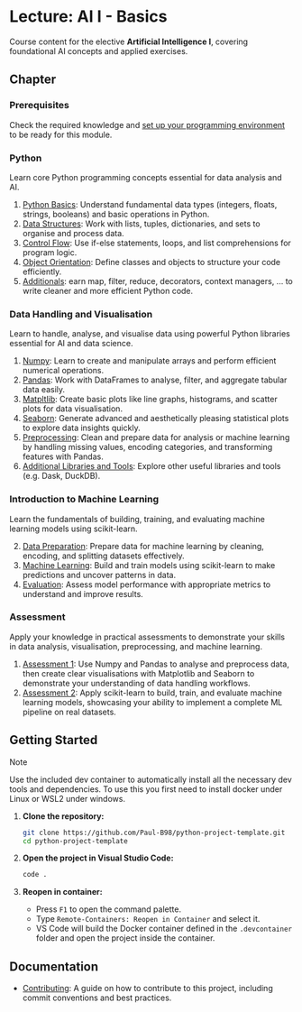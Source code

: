 # Lecture: AI I - Basics

Course content for the elective **Artificial Intelligence I**, covering foundational AI concepts and applied exercises.

## Chapter

### Prerequisites

Check the required knowledge and [set up your programming environment](./chapter/01_prerequisites/README.md) to be ready for this module.

### Python

Learn core Python programming concepts essential for data analysis and AI.

1. [Python Basics](./chapter/02_python/01_basics.ipynb): Understand fundamental data types (integers, floats, strings, booleans) and basic operations in Python.
2. [Data Structures](./chapter/02_python/02_data_structures.ipynb): Work with lists, tuples, dictionaries, and sets to organise and process data.
3. [Control Flow](./chapter/02_python/03_control_flow.ipynb): Use if-else statements, loops, and list comprehensions for program logic.
4. [Object Orientation](./chapter/02_python/04_object_orientation.ipynb): Define classes and objects to structure your code efficiently.
5. [Additionals](./chapter/02_python/05_additionals.ipynb): earn map, filter, reduce, decorators, context managers, ... to write cleaner and more efficient Python code.


### Data Handling and Visualisation

Learn to handle, analyse, and visualise data using powerful Python libraries essential for AI and data science.

1. [Numpy](./chapter/03_data/01_numpy.ipynb): Learn to create and manipulate arrays and perform efficient numerical operations.
2. [Pandas](./chapter/03_data/02_pandas.ipynb): Work with DataFrames to analyse, filter, and aggregate tabular data easily.
3. [Matpltlib](./chapter/03_data/03_matplotlib.ipynb): Create basic plots like line graphs, histograms, and scatter plots for data visualisation.
4. [Seaborn](./chapter/03_data/04_seaborn.ipynb): Generate advanced and aesthetically pleasing statistical plots to explore data insights quickly.
5. [Preprocessing](./chapter/03_data/05_preprocessing.ipynb): Clean and prepare data for analysis or machine learning by handling missing values, encoding categories, and transforming features with Pandas.
6. [Additional Libraries and Tools](./chapter/03_data/06_additionals.ipynb): Explore other useful libraries and tools (e.g. Dask, DuckDB).

### Introduction to Machine Learning

Learn the fundamentals of building, training, and evaluating machine learning models using scikit-learn.

2. [Data Preparation](./chapter/04_ml/01_data_preparation.ipynb): Prepare data for machine learning by cleaning, encoding, and splitting datasets effectively.
3. [Machine Learning](./chapter/04_ml/02_machine_learning.ipynb): Build and train models using scikit-learn to make predictions and uncover patterns in data.
1. [Evaluation](./chapter/04_ml/03_evaluation.ipynb): Assess model performance with appropriate metrics to understand and improve results.

### Assessment

Apply your knowledge in practical assessments to demonstrate your skills in data analysis, visualisation, preprocessing, and machine learning.

1. [Assessment 1](./chapter/05_assessment/01_assessment/README.md): Use Numpy and Pandas to analyse and preprocess data, then create clear visualisations with Matplotlib and Seaborn to demonstrate your understanding of data handling workflows.
2. [Assessment 2](./chapter/05_assessment/02_assessment/README.md): Apply scikit-learn to build, train, and evaluate machine learning models, showcasing your ability to implement a complete ML pipeline on real datasets.

## Getting Started

> [!NOTE]
> Use the included dev container to automatically install all the necessary dev tools and dependencies. To use this you first need to install docker under Linux or WSL2 under windows.

1. **Clone the repository:**
    ```sh
    git clone https://github.com/Paul-B98/python-project-template.git
    cd python-project-template
    ```

2. **Open the project in Visual Studio Code:**
    ```sh
    code .
    ```

3. **Reopen in container:**
    - Press `F1` to open the command palette.
    - Type `Remote-Containers: Reopen in Container` and select it.
    - VS Code will build the Docker container defined in the `.devcontainer` folder and open the project inside the container.

## Documentation

* [Contributing](./.github/contributing.md): A guide on how to contribute to this project, including commit conventions and best practices.
